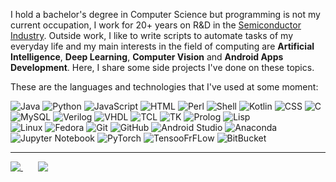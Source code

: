 I hold a bachelor's degree in Computer Science but programming is not my current occupation, I work for 20+ years on R&D in the [Semiconductor Industry](https://en.wikipedia.org/wiki/Semiconductor_industry). Outside work, I like to write scripts to automate tasks of my everyday life and my main interests in the field of computing are **Artificial Intelligence**, **Deep Learning**, **Computer Vision** and **Android Apps Development**. Here, I share some side projects I've done on these topics. 

These are the languages and technologies that I've used at some moment:

![Java](https://img.shields.io/badge/-Java-lightgrey?style=flat-square&logo=java)
![Python](https://img.shields.io/badge/-Python-lightgrey?style=flat-square&logo=python)
![JavaScript](https://img.shields.io/badge/-JavaScript-lightgrey?style=flat-square&logo=javascript)
![HTML](https://img.shields.io/badge/-HTML-lightgrey?style=flat-square&logo=html&logoColor=white)
![Perl](https://img.shields.io/badge/-Perl-lightgrey?style=flat-square&logo=perl)
![Shell](https://img.shields.io/badge/-Shell-lightgrey?style=flat-square&logo=shell)
![Kotlin](https://img.shields.io/badge/-Kotlin-lightgrey?style=flat-square&logo=kotlin)
![CSS](https://img.shields.io/badge/-CSS-lightgrey?style=flat-square&logo=css)
![C](https://img.shields.io/badge/-C-lightgrey?style=flat-square&logo=c)
![MySQL](https://img.shields.io/badge/-MySQL-lightgrey?style=flat-square&logo=mysql)
![Verilog](https://img.shields.io/badge/-Verilog-lightgrey?style=flat-square&logo=mysql)
![VHDL](https://img.shields.io/badge/-VHDL-lightgrey?style=flat-square&logo=vhdl)
![TCL](https://img.shields.io/badge/-TCL-lightgrey?style=flat-square&logo=tcl)
![TK](https://img.shields.io/badge/-TK-lightgrey?style=flat-square&logo=tk)
![Prolog](https://img.shields.io/badge/-Prolog-lightgrey?style=flat-square&logo=prolog)
![Lisp](https://img.shields.io/badge/-Lisp-lightgrey?style=flat-square&logo=lisp)<br>
![Linux](https://img.shields.io/badge/-Linux-lightgrey?style=flat-square&logo=linux)
![Fedora](https://img.shields.io/badge/-Fedora-lightgrey?style=flat-square&logo=fedora)
![Git](https://img.shields.io/badge/-Git-lightgrey?style=flat-square&logo=git)
![GitHub](https://img.shields.io/badge/-GitHub-lightgrey?style=flat-square&logo=github)
![Android Studio](https://img.shields.io/badge/-Android%20Studio-lightgrey?style=flat-square&logo=android)
![Anaconda](https://img.shields.io/badge/-Anaconda-lightgrey?style=flat-square&logo=anaconda)
![Jupyter Notebook](https://img.shields.io/badge/-Jupyter%20Notebook-lightgrey?style=flat-square&logo=jupyter)
![PyTorch](https://img.shields.io/badge/-PyTorch-lightgrey?style=flat-square&logo=pytorch)
![TensooFrFLow](https://img.shields.io/badge/-TensorFlow-lightgrey?style=flat-square&logo=tensorflow)
![BitBucket](https://img.shields.io/badge/-BitBucket-lightgrey?style=flat-square&logo=bitbucket)

<hr>

<a href="https://github.com/anuraghazra/github-readme-stats">
  <img align="top" src="https://github-readme-stats.anuraghazra1.vercel.app/api/top-langs/?username=haraldofilho&layout=compact&custom_title=Most%20Used%20Languages&card_width=305&langs_count=9&hide=jupyter%20notebook&exclude_repo=CS-Labs_Unicamp,Knapsack-Problem,The-Map-Group,my-github-readme-stats&cache_seconds=1800" />
</a>
&nbsp&nbsp&nbsp&nbsp&nbsp
<a href="https://wakatime.com/@HaraldoFilho">
  <img align="top" src="https://github-readme-stats.anuraghazra1.vercel.app/api/wakatime/?username=HaraldoFilho&layout=compact&custom_title=Week%20Coding%20Stats&card_width=413&langs_count=8&cache_seconds=1800" />
</a>
